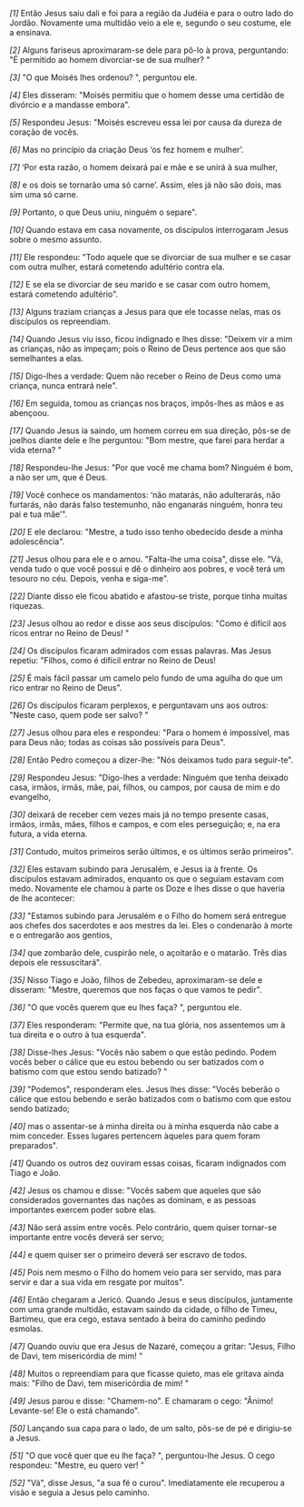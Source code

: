 *[1]* Então Jesus saiu dali e foi para a região da Judéia e para o outro lado do Jordão. Novamente uma multidão veio a ele e, segundo o seu costume, ele a ensinava.

*[2]* Alguns fariseus aproximaram-se dele para pô-lo à prova, perguntando: "É permitido ao homem divorciar-se de sua mulher? "

*[3]* "O que Moisés lhes ordenou? ", perguntou ele.

*[4]* Eles disseram: "Moisés permitiu que o homem desse uma certidão de divórcio e a mandasse embora".

*[5]* Respondeu Jesus: "Moisés escreveu essa lei por causa da dureza de coração de vocês.

*[6]* Mas no princípio da criação Deus ‘os fez homem e mulher’.

*[7]* ‘Por esta razão, o homem deixará pai e mãe e se unirá à sua mulher,

*[8]* e os dois se tornarão uma só carne’. Assim, eles já não são dois, mas sim uma só carne.

*[9]* Portanto, o que Deus uniu, ninguém o separe".

*[10]* Quando estava em casa novamente, os discípulos interrogaram Jesus sobre o mesmo assunto.

*[11]* Ele respondeu: "Todo aquele que se divorciar de sua mulher e se casar com outra mulher, estará cometendo adultério contra ela.

*[12]* E se ela se divorciar de seu marido e se casar com outro homem, estará cometendo adultério".

*[13]* Alguns traziam crianças a Jesus para que ele tocasse nelas, mas os discípulos os repreendiam.

*[14]* Quando Jesus viu isso, ficou indignado e lhes disse: "Deixem vir a mim as crianças, não as impeçam; pois o Reino de Deus pertence aos que são semelhantes a elas.

*[15]* Digo-lhes a verdade: Quem não receber o Reino de Deus como uma criança, nunca entrará nele".

*[16]* Em seguida, tomou as crianças nos braços, impôs-lhes as mãos e as abençoou.

*[17]* Quando Jesus ia saindo, um homem correu em sua direção, pôs-se de joelhos diante dele e lhe perguntou: "Bom mestre, que farei para herdar a vida eterna? "

*[18]* Respondeu-lhe Jesus: "Por que você me chama bom? Ninguém é bom, a não ser um, que é Deus.

*[19]* Você conhece os mandamentos: ‘não matarás, não adulterarás, não furtarás, não darás falso testemunho, não enganarás ninguém, honra teu pai e tua mãe’".

*[20]* E ele declarou: "Mestre, a tudo isso tenho obedecido desde a minha adolescência".

*[21]* Jesus olhou para ele e o amou. "Falta-lhe uma coisa", disse ele. "Vá, venda tudo o que você possui e dê o dinheiro aos pobres, e você terá um tesouro no céu. Depois, venha e siga-me".

*[22]* Diante disso ele ficou abatido e afastou-se triste, porque tinha muitas riquezas.

*[23]* Jesus olhou ao redor e disse aos seus discípulos: "Como é difícil aos ricos entrar no Reino de Deus! "

*[24]* Os discípulos ficaram admirados com essas palavras. Mas Jesus repetiu: "Filhos, como é difícil entrar no Reino de Deus!

*[25]* É mais fácil passar um camelo pelo fundo de uma agulha do que um rico entrar no Reino de Deus".

*[26]* Os discípulos ficaram perplexos, e perguntavam uns aos outros: "Neste caso, quem pode ser salvo? "

*[27]* Jesus olhou para eles e respondeu: "Para o homem é impossível, mas para Deus não; todas as coisas são possíveis para Deus".

*[28]* Então Pedro começou a dizer-lhe: "Nós deixamos tudo para seguir-te".

*[29]* Respondeu Jesus: "Digo-lhes a verdade: Ninguém que tenha deixado casa, irmãos, irmãs, mãe, pai, filhos, ou campos, por causa de mim e do evangelho,

*[30]* deixará de receber cem vezes mais já no tempo presente casas, irmãos, irmãs, mães, filhos e campos, e com eles perseguição; e, na era futura, a vida eterna.

*[31]* Contudo, muitos primeiros serão últimos, e os últimos serão primeiros".

*[32]* Eles estavam subindo para Jerusalém, e Jesus ia à frente. Os discípulos estavam admirados, enquanto os que o seguiam estavam com medo. Novamente ele chamou à parte os Doze e lhes disse o que haveria de lhe acontecer:

*[33]* "Estamos subindo para Jerusalém e o Filho do homem será entregue aos chefes dos sacerdotes e aos mestres da lei. Eles o condenarão à morte e o entregarão aos gentios,

*[34]* que zombarão dele, cuspirão nele, o açoitarão e o matarão. Três dias depois ele ressuscitará".

*[35]* Nisso Tiago e João, filhos de Zebedeu, aproximaram-se dele e disseram: "Mestre, queremos que nos faças o que vamos te pedir".

*[36]* "O que vocês querem que eu lhes faça? ", perguntou ele.

*[37]* Eles responderam: "Permite que, na tua glória, nos assentemos um à tua direita e o outro à tua esquerda".

*[38]* Disse-lhes Jesus: "Vocês não sabem o que estão pedindo. Podem vocês beber o cálice que eu estou bebendo ou ser batizados com o batismo com que estou sendo batizado? "

*[39]* "Podemos", responderam eles. Jesus lhes disse: "Vocês beberão o cálice que estou bebendo e serão batizados com o batismo com que estou sendo batizado;

*[40]* mas o assentar-se à minha direita ou à minha esquerda não cabe a mim conceder. Esses lugares pertencem àqueles para quem foram preparados".

*[41]* Quando os outros dez ouviram essas coisas, ficaram indignados com Tiago e João.

*[42]* Jesus os chamou e disse: "Vocês sabem que aqueles que são considerados governantes das nações as dominam, e as pessoas importantes exercem poder sobre elas.

*[43]* Não será assim entre vocês. Pelo contrário, quem quiser tornar-se importante entre vocês deverá ser servo;

*[44]* e quem quiser ser o primeiro deverá ser escravo de todos.

*[45]* Pois nem mesmo o Filho do homem veio para ser servido, mas para servir e dar a sua vida em resgate por muitos".

*[46]* Então chegaram a Jericó. Quando Jesus e seus discípulos, juntamente com uma grande multidão, estavam saindo da cidade, o filho de Timeu, Bartimeu, que era cego, estava sentado à beira do caminho pedindo esmolas.

*[47]* Quando ouviu que era Jesus de Nazaré, começou a gritar: "Jesus, Filho de Davi, tem misericórdia de mim! "

*[48]* Muitos o repreendiam para que ficasse quieto, mas ele gritava ainda mais: "Filho de Davi, tem misericórdia de mim! "

*[49]* Jesus parou e disse: "Chamem-no". E chamaram o cego: "Ânimo! Levante-se! Ele o está chamando".

*[50]* Lançando sua capa para o lado, de um salto, pôs-se de pé e dirigiu-se a Jesus.

*[51]* "O que você quer que eu lhe faça? ", perguntou-lhe Jesus. O cego respondeu: "Mestre, eu quero ver! "

*[52]* "Vá", disse Jesus, "a sua fé o curou". Imediatamente ele recuperou a visão e seguia a Jesus pelo caminho.

